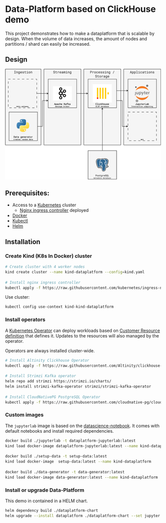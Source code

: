 # Data-Platform based on ClickHouse demo
This project demonstrates how to make a dataplatform that is scalable by design. When the volume of data increases, the amount of nodes and partitions / shard can easily be increased.

## Design
![Architectural overview](design.png)

## Prerequisites:
- Access to a [Kubernetes](https://kubernetes.io/) cluster
  - [Nginx ingress controller](https://github.com/kubernetes/ingress-nginx) deployed
- [Docker](https://docs.docker.com/get-docker/)
- [Kubectl](https://kubernetes.io/docs/tasks/tools/) 
- [Helm](https://helm.sh/docs/intro/install/)

## Installation
### Create Kind (K8s In Docker) cluster
```sh
# Create cluster with 4 worker nodes
kind create cluster --name kind-dataplatform --config=kind.yaml

# Install nginx ingress controller
kubectl apply -f https://raw.githubusercontent.com/kubernetes/ingress-nginx/main/deploy/static/provider/kind/deploy.yaml
```

Use cluster:
```sh
kubectl config use-context kind-kind-dataplatform 
```

### Install operators
A [Kubernetes Operator](https://kubernetes.io/docs/concepts/extend-kubernetes/operator/) can deploy workloads based on [Customer Resource definition](https://kubernetes.io/docs/concepts/extend-kubernetes/api-extension/custom-resources/) that defines it. Updates to the resources will also managed by the operator.

Operators are always installed cluster-wide.
```sh
# Install Altinity Clickhouse Operator
kubectl apply -f https://raw.githubusercontent.com/Altinity/clickhouse-operator/master/deploy/operator/clickhouse-operator-install-bundle.yaml

# Install Strimzi Kafka operator
helm repo add strimzi https://strimzi.io/charts/
helm install strimzi-kafka-operator strimzi/strimzi-kafka-operator

# Install CloudNativePG PostgreSQL Operator
kubectl apply -f https://raw.githubusercontent.com/cloudnative-pg/cloudnative-pg/release-1.20/releases/cnpg-1.20.0.yaml
```

### Custom images
The `jupyterlab` image is based on the [datascience-notebook](https://github.com/jupyter/docker-stacks/tree/main/datascience-notebook). It comes with default notebooks and install required dependencies.
```sh
docker build ./jupyterlab -t dataplatform-jupyterlab:latest
kind load docker-image dataplatform-jupyterlab:latest --name kind-dataplatform

docker build ./setup-data -t setup-data:latest
kind load docker-image  setup-data:latest --name kind-dataplatform

docker build ./data-generator -t data-generator:latest
kind load docker-image data-generator:latest --name kind-dataplatform
```


### Install or upgrade Data-Platform
This demo in contained in a HELM chart.
```sh
helm dependency build ./dataplatform-chart
helm upgrade --install dataplatform ./dataplatform-chart --set jupyter.image=dataplatform-jupyterlab:latest
```


